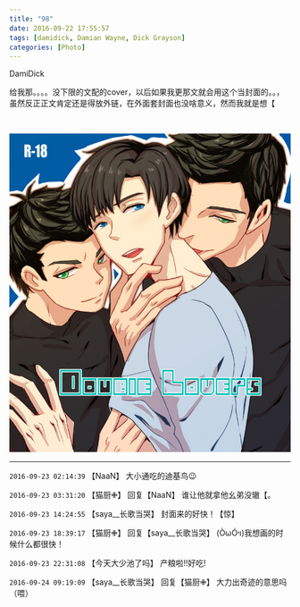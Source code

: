 ```yaml
---
title: "98"
date: 2016-09-22 17:55:57
tags: [damidick, Damian Wayne, Dick Grayson]
categories: [Photo]
---
```


<p>DamiDick</p> 
<p>给我那。。。。没下限的文配的cover，以后如果我更那文就会用这个当封面的。。，虽然反正正文肯定还是得放外链，在外面套封面也没啥意义，然而我就是想【</p> 
<p><br /></p>

![](https://raw.githubusercontent.com/alicewish/meowchain247/master/img_cVZNdzJtQk9JV2NvNDJxbDQyc2Z6dkEyY2c5ek92L3R3WmdJcCt1eWpGYVZWV3ZEZzNHT3dRPT0.jpg)

---

`2016-09-23 02:14:39` 【NaaN】 大小通吃的迪基鸟😉

`2016-09-23 03:31:20` 【猫厨✙】 回复【NaaN】 谁让他就拿他幺弟没辙【。

`2016-09-23 14:24:55` 【saya\_\_长歌当哭】 封面来的好快！【惊】

`2016-09-23 18:39:17` 【猫厨✙】 回复【saya\_\_长歌当哭】 (ÒωÓױ)我想画的时候什么都很快！

`2016-09-23 22:31:08` 【今天大少池了吗】 产粮啦!!好吃!

`2016-09-24 09:19:09` 【saya\_\_长歌当哭】 回复【猫厨✙】 大力出奇迹的意思吗（喂）
